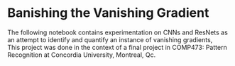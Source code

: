 # Banishing the Vanishing Gradient
The following notebook contains experimentation on CNNs and ResNets as an attempt to identify and quantify an instance of vanishing gradients, \
This project was done in the context of a final project in COMP473: Pattern Recognition at Concordia University, Montreal, Qc.
